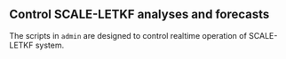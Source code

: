 ## Control SCALE-LETKF analyses and forecasts 

The scripts in `admin` are designed to control realtime operation of SCALE-LETKF system. 
